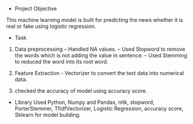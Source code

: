 - Project Objective

This machine learning model is built for predicting the news whether it is real or fake using logistic regression.

- Task

 1. Data preprocessing
     – Handled NA values.
     – Used Stopword to remove the words which is not adding the value in sentence.
     – Used Stemming to reduced the word into its root word.
    
2. Feature Extraction - Vectorizer to convert the text data into numerical data.
3. checked the accuracy of model using accuracy score.

- Library Used Python, Numpy and Pandas, nltk, stopword, PorterStemmer, TfidfVectorizer, Logistic Regression, accuracy score, Sklearn for model building.
